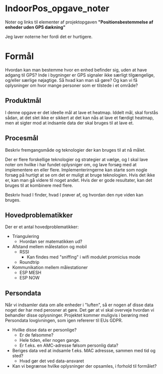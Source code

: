 # IndoorPos_opgave_noter

Noter og links til elementer af projektopgaven __"Positionsbestemmelse af enheder uden GPS dækning"__

Jeg laver noterne her fordi det er hurtigere.

# Formål
Hvordan kan man bestemme hvor en enhed befinder sig, uden at have adgang til GPS?
Inde i bygninger er GPS signaler ikke særligt tilgængelige, og/eller særlige nøjagtige.
Så hvad kan man så gøre?
Og kan vi få oplysninger om hvor mange personer som er tilstede i et område?

## Produktmål

I denne opgave er det ideelle mål at lave et heatmap.
Iddelt mål, skal forstås sådan, at det slet ikke er sikkert at det kan nås at lave et færdigt heatmap, men at sigter mod at indsamle data der skal bruges til at lave et.

## Procesmål

Beskriv fremgangsmåde og teknologier der kan bruges til at nå målet.

Der er flere forskellige teknologier og strategier at vælge, og I skal lave noter om hvilke i har fundet oplysniger om, og lave forsøg med at implementere en eller flere. 
Implementerirngerne kan starte som nogle forsøg på hurtigt at se om det er muligt at bruge teknologien. Hvis det ikke er, kan man gå videre til noget andet. Hvis der er gode resultater, kan det bruges til at kombinere med flere.

Beskriv hvad I finder, hvad I prøver af, og hvordan den nye viden kan bruges.

## Hovedproblematikker

Der er et antal hovedproblematikker:

- Triangulering
    - Hvordan ser matematikken ud?
- Afstand mellem målestation og mobil
    - RSSI
        - Kan findes med "sniffing" i wifi modulet promicius mode 
    - Roundtrip
- Kommunikation mellem målestationer
    - ESP MESH
    - ESP NOW

## Persondata

Når vi indsamler data om alle enheder i "luften", så er nogen af disse data noget der har med perosner at gøre. Det gør at vi skal overveje hvordan vi behandler disse oplysninger.
Projektet kommer muligvis i berøring med Persondata lovgivningen, som igen refererer til EUs GDPR.

- Hvilke disse data er personlige?
    - Er de følsomme?
    - Hele tiden, eller nogen gange.
    - Er f.eks. en AMC-adresse følsom personlig data?
- Beriges data ved at indsamle f.eks. MAC adressse, sammen med tid og sted?
    - Hvad gør det ved data-ansvaret
- Kan vi begrænse hvilke oplysninger der opsamles, i forhold til formålet?